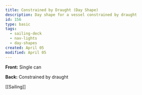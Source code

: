```yaml
---
title: Constrained by Draught (Day Shape)
description: Day shape for a vessel constrained by draught
id: 156
type: basic
tags:
  - sailing-deck
  - nav-lights
  - day-shapes
created: April 05
modified: April 05
---
```

**Front:**
Single can

**Back:**
Constrained by draught

[[Sailing]] 